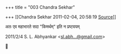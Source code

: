 +++
title = "003 Chandra Sekhar"

+++
[[Chandra Sekhar	2011-02-04, 20:58:19 [Source](https://groups.google.com/g/samskrita/c/hKot1Hs-w9M)]]



अतः एव महाभारते सदा "किमर्थम्" इति न प्रष्टवयम्

  


2011/2/4 S. L. Abhyankar \<[sl.abh...@gmail.com]()\>



